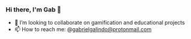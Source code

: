 ### Hi there, I'm Gab 👋




- 👯 I’m looking to collaborate on gamification and educational projects
- 📫 How to reach me: @gabrielgalindo@protonmail.com


